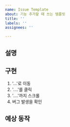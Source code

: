 ```yaml
---
name: Issue Template
about: 기능 추가할 때 쓰는 템플릿
title: ''
labels: ''
assignees: ''

---
```


## 설명
<!-- 발생한 버그에 대한 간략한 설명을 작성해주세요. -->

## 구현
<!-- 버그를 재현하기 위한 순서를 단계별로 설명해주세요. -->
1. '...'로 이동
2. '....'를 클릭
3. '....'까지 스크롤
4. 버그 발생을 확인

## 예상 동작
<!-- 버그가 발생하지 않았다면 어떤 동작을 기대했는지 설명해주세요. -->
